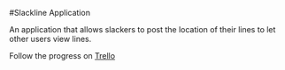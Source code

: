 #Slackline Application

An application that allows slackers to post the location
of their lines to let other users view lines. 

Follow the progress on [Trello](https://trello.com/b/m6QEUkeR/slackline-application)
